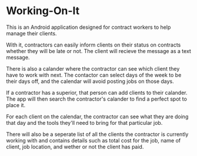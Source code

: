 # Working-On-It

This is an Android application designed for contract workers to help manage their clients.

With it, contractors can easily inform clients on their status on contracts whether they will be late or not. The client will recieve the message as a text message.

There is also a calander where the contractor can see which client they have to work with next. The contactor can select days of the week to be their days off, and the calendar will avoid posting jobs on those days.

If a contractor has a superior, that person can add clients to their calander. The app will then search the contractor's calander to find a perfect spot to place it.

For each client on the calendar, the contractor can see what they are doing that day and the tools they'll need to bring for that particular job.

There will also be a seperate list of all the clients the contractor is currently working with and contains details such as total cost for the job, name of client, job location, and wether or not the client has paid.
